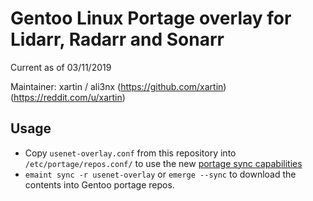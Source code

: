 # Gentoo Linux Portage overlay for Lidarr, Radarr and Sonarr

Current as of 03/11/2019

Maintainer: xartin / ali3nx (https://github.com/xartin) (https://reddit.com/u/xartin)

Usage
-----

* Copy `usenet-overlay.conf` from this repository into `/etc/portage/repos.conf/` to use the new [portage sync capabilities](https://wiki.gentoo.org/wiki/Project:Portage/Sync)
* `emaint sync -r usenet-overlay` or `emerge --sync` to download the contents into Gentoo portage repos.  
